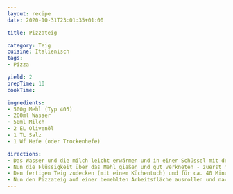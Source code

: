 ```yaml
---
layout: recipe
date: 2020-10-31T23:01:35+01:00

title: Pizzateig

category: Teig
cuisine: Italienisch
tags: 
- Pizza

yield: 2
prepTime: 10
cookTime: 

ingredients:
- 500g Mehl (Typ 405)
- 200ml Wasser
- 50ml Milch
- 2 EL Olivenöl
- 1 TL Salz
- 1 Wf Hefe (oder Trockenhefe)

directions:
- Das Wasser und die milch leicht erwärmen und in einer Schüssel mit dem Salz, einer Prise Zucker, der Hefe und dem Öl gut verrühren. 
- Nun die Flüssigkeit über das Mehl gießen und gut verkneten - zuerst mit dem Knethaken eines Mixers und danach mit der Hand - so wird der Teig glatt und geschmeidig. Sollte der Teig kleben, einfach mehr Mehl zufügen. 
- Den fertigen Teig zudecken (mit einem Küchentuch) und für ca. 40 Minuten an einem warmen Ort ruhen lassen - dadurch verdoppelt er sein Volumen. 
- Nun den Pizzateig auf einer bemehlten Arbeitsfläche ausrollen und nach Belieben belegen - der Teig braucht im Ofen je nach Belag ca. 15-25 Minuten. 
---
```

